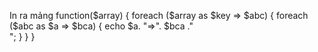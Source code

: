 In ra mảng
function($array) {
    foreach ($array as $key => $abc) {
        foreach ($abc as $a =>  $bca) {
            echo $a. "=>". $bca ."<br>";
        }
    }
}
